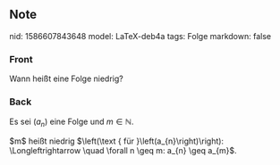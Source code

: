 ## Note
nid: 1586607843648
model: LaTeX-deb4a
tags: Folge
markdown: false

### Front
Wann heißt eine Folge niedrig?

### Back
Es sei $\left(a_{n}\right)$ eine Folge und $m \in \mathbb{N}$. <div>
</div><div>$m$ heißt niedrig $\left(\text { für }\left(a_{n}\right)\right): \Longleftrightarrow \quad \forall n \geq m: a_{n} \geq a_{m}$.</div>
